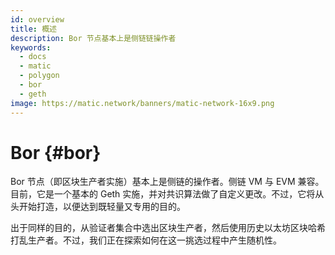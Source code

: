 ```yaml
---
id: overview
title: 概述
description: Bor 节点基本上是侧链链操作者
keywords:
  - docs
  - matic
  - polygon
  - bor
  - geth
image: https://matic.network/banners/matic-network-16x9.png
---
```


# Bor {#bor}

Bor 节点（即区块生产者实施）基本上是侧链的操作者。侧链 VM 与 EVM 兼容。目前，它是一个基本的 Geth 实施，并对共识算法做了自定义更改。不过，它将从头开始打造，以便达到既轻量又专用的目的。

出于同样的目的，从验证者集合中选出区块生产者，然后使用历史以太坊区块哈希打乱生产者。不过，我们正在探索如何在这一挑选过程中产生随机性。